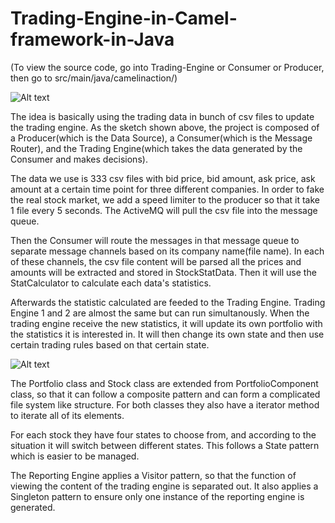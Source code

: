 # Trading-Engine-in-Camel-framework-in-Java

(To view the source code, go into Trading-Engine or Consumer or Producer, then go to src/main/java/camelinaction/)

![Alt text](https://github.com/xiaomaogy//Trading-Engine-in-Camel-framework-in-Java/blob/master/sketch1.jpg?raw=true "sketch1")

The idea is basically using the trading data in bunch of csv files to update the trading engine. As the sketch shown above, the project is composed of a Producer(which is the Data Source), a Consumer(which is the Message Router), and the Trading Engine(which takes the data generated by the Consumer and makes decisions).  

The data we use is 333 csv files with bid price, bid amount, ask price, ask amount at a certain time point for three different companies. In order to fake the real stock market, we add a speed limiter to the producer so that it take 1 file every 5 seconds. The ActiveMQ will pull the csv file into the message queue. 

Then the Consumer will route the messages in that message queue to separate message channels based on its company name(file name).  In each of these channels, the csv file content will be parsed all the prices and amounts will be extracted and stored in StockStatData. Then it will use the StatCalculator to calculate each data's statistics. 

Afterwards the statistic calculated are feeded to the Trading Engine. Trading Engine 1 and 2 are almost the same but can run simultanously. When the trading engine receive the new statistics, it will update its own portfolio with the statistics it is interested in. It will then change its own state and then use certain trading rules based on that certain state. 

![Alt text](https://github.com/xiaomaogy//Trading-Engine-in-Camel-framework-in-Java/blob/master/sketch2.jpg?raw=true "sketch2")

The Portfolio class and Stock class are extended from PortfolioComponent class, so that it can follow a composite pattern and can form a complicated file system like structure. For both classes they also have a iterator method to iterate all of its elements. 

For each stock they have four states to choose from, and according to the situation it will switch between different states. This follows a State pattern which is easier to be managed. 

The Reporting Engine applies a Visitor pattern, so that the function of viewing the content of the trading engine is separated out. It also applies a Singleton pattern to ensure only one instance of the reporting engine is generated. 



